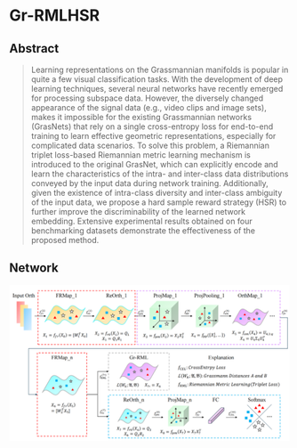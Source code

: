 # Gr-RMLHSR
## Abstract
> Learning representations on the Grassmannian manifolds is popular in quite a few visual classification tasks. With the development of deep learning techniques, several neural networks have recently emerged for processing subspace data. However,  the diversely changed appearance of the signal data (e.g., video clips and image sets),  makes it impossible for the existing Grassmannian networks (GrasNets) that rely on a single cross-entropy loss for end-to-end training to learn effective geometric representations, especially for complicated data scenarios. To solve this problem, a Riemannian triplet loss-based Riemannian metric learning mechanism is introduced to the original GrasNet, which can explicitly encode and learn the characteristics of the intra- and inter-class data distributions conveyed by the input data during network training. Additionally, given the existence of intra-class diversity and inter-class ambiguity of the input data, we propose a hard sample reward strategy (HSR) to further improve the discriminability of the learned network embedding. Extensive experimental results obtained on four benchmarking datasets demonstrate the effectiveness of the proposed method.
> 
## Network
![](https://github.com/Eason-Bao/Gr-RMLHSR/blob/main/Network.png)
